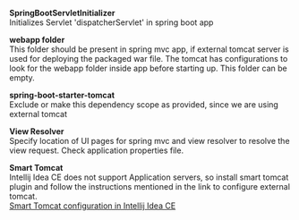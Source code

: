 **SpringBootServletInitializer**  
Initializes Servlet 'dispatcherServlet' in spring boot app

**webapp folder**  
This folder should be present in spring mvc app, if external tomcat server is used for deploying the packaged war file. The tomcat has configurations to look for the webapp folder inside app before starting up. This folder can be empty.

**spring-boot-starter-tomcat**  
Exclude or make this dependency scope as provided, since we are using external tomcat

**View Resolver**  
Specify location of UI pages for spring mvc and view resolver to resolve the view request. Check application properties file.

**Smart Tomcat**  
Intellij Idea CE does not support Application servers, so install smart tomcat plugin and follow the instructions mentioned in the link to configure external tomcat.  
[Smart Tomcat configuration in Intellij Idea CE](https://plugins.jetbrains.com/plugin/9492-smart-tomcat)
